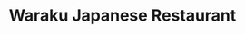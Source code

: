 ---
layout: place
title: "Waraku Japanese Restaurant"
permalink: /virginia/fairfax/waraku-japanese-restaurant.html
stateAbbr: VA
stateName: Virginia
cityName: Fairfax
seo:
  name: "Waraku Japanese Restaurant"
  type: Restaurant
  links: https://order.toasttab.com/online/waraku-japanese-restaurant-9539-braddock-rd
description: "A menu of ramen & small plates Japanese fare in a modern, rustic setting with a sake & shochu menu. Waraku Japanese Restaurant serves delicious sushi in Fairfax, Virginia. Try fresh Japanese dishes for a great dining experience. Available for takeout, delivery, lunch, and dinner."
place_id: ChIJh61VM_VNtokR1YXkjBjBMC8
photos:
  - name: >-
      places/ChIJh61VM_VNtokR1YXkjBjBMC8/photos/AeeoHcJ7f1tnXRELb66UoVu3mr8s_ZxEEwNwNvMtnF7kmbLU1Oq3GyT6brl7p2wvODLevGl8DlYgd3Z5_857sBRamhk7wog2osd9CTGQ6Eqv_WIfw-jGR9Moqxgklxs_Zf2IhmJxAPr3Q-3QgMag_pF6BYy1dCmzqGWHtQfe6_WXc8AWxF3gT0tOIq3jHNJ6rP14bd6Ye9gKHTHBr20FA2yEA-KluF7LgRWUIfbvPw6OXXYcD24lrCeCiYNy9ExhUYPSuzwwn18XC0Tx-v3RZpPqgjhMGDPISAmwwPGkuFLl-Dc6KqeRXQDa5dvrR3iJ2fnm62BCth7Zb9rqzoZNSejGUYJq535iCpLZgnOgYU6d0S88VqXMTXnAqGRJAqaSHUBbpxguqfzbnQf8J81V5ctwmexN02Qzrw3MgWIli31xR0xBILM
    widthPx: 4800
    heightPx: 2700
    authorAttributions:
      - displayName: dk kim
        uri: https://maps.google.com/maps/contrib/105602431714332730167
        photoUri: >-
          https://lh3.googleusercontent.com/a/ACg8ocKeh8CkPa06VSvQoyN1lq6yyD38JPl52svgkfUplQ4OBWyLWeE=s100-p-k-no-mo
    flagContentUri: >-
      https://www.google.com/local/imagery/report/?cb_client=maps_api_places.places_api&image_key=!1e10!2sCIHM0ogKEICAgID4tMrlkgE&hl=en-US
    googleMapsUri: >-
      https://www.google.com/maps/place//data=!3m4!1e2!3m2!1sCIHM0ogKEICAgID4tMrlkgE!2e10!4m2!3m1!1s0x89b64df53355ad87:0x2f30c1188ce485d5
  - name: >-
      places/ChIJh61VM_VNtokR1YXkjBjBMC8/photos/AeeoHcKR-wa6tDfiPqasTv_thY_h4QxSVV8Ckxrlk4_VoOIp2xNU8stgnA-19q7kOQla1guwRuez456lIl8tvxIWZujgBIrWIa1q5dWlkke0xDTSOvlYmbaIEDeJNVBV3pNXJHDx7vgM00bmZxNt7BuVqiCphXpHxAQtGVUm1WNtYlmIqEgj5VKkuXv4D8B-NT8cPYhXTBfRsxRQF9iRx0Xp5l-P-mp7YfBGLSG-obT1ctcv9KsEtAUfKEBKsdpwZD5W56DLZhF13z2jBZyywcsqDGxCyEQ8WPBO2yd3M5maaXPIwA
    widthPx: 750
    heightPx: 1000
    authorAttributions:
      - displayName: Waraku Japanese Restaurant
        uri: https://maps.google.com/maps/contrib/103238577157024687211
        photoUri: >-
          https://lh3.googleusercontent.com/a-/ALV-UjXUuQwX-nAXKo_kmp0Sp2rYnk67HMLeEAILXS-0-Q-kNt8iVmg=s100-p-k-no-mo
    flagContentUri: >-
      https://www.google.com/local/imagery/report/?cb_client=maps_api_places.places_api&image_key=!1e10!2sAF1QipM-YBE_YZPiNm_-6B9hQ2T3o1fUPoc38-G787Ts&hl=en-US
    googleMapsUri: >-
      https://www.google.com/maps/place//data=!3m4!1e2!3m2!1sAF1QipM-YBE_YZPiNm_-6B9hQ2T3o1fUPoc38-G787Ts!2e10!4m2!3m1!1s0x89b64df53355ad87:0x2f30c1188ce485d5
  - name: >-
      places/ChIJh61VM_VNtokR1YXkjBjBMC8/photos/AeeoHcJ3J8fllpPyNXv7YREjbKYDK7u5YtZnHsdANUo0xAp_8Dm-wq2eAb-YDsKzkl2Gs0HtADwudrdA2y29a976znUlSaegOOq7E2tbLn5T1Sd76oxWIQw-Z13KaGOpVcJR8SITz_N5Fxfwyie8M3EuXVwJSITWCFvJo9yjvCxxb7Z7BZYME147Oqy-aHmKE9N74XznF72WxgLj3lWEX2muqv9dtQPdN83CbWp9ClmLQRRNjLe0f3U7hlUXH4sAQS4PUxlW5rCnvmF97HwyhpyWWQABLUa__NhbDLJtis7rqnkq1i8_9dXxhZMTM5aYzHRUwuq_9tnbjF4YGnb0ySSvOA_Qtbcia4jMGf4XLuShLsKT4ieTUf4OLUpl6AhPhhxBrf9xpqL9HX7PMNMw009MtXBE2-YfkzR2prI09FLpCcTOGsbR
    widthPx: 3000
    heightPx: 4000
    authorAttributions:
      - displayName: Angela Wilson
        uri: https://maps.google.com/maps/contrib/115780537078977173596
        photoUri: >-
          https://lh3.googleusercontent.com/a-/ALV-UjWWvmfrPva8hezyZc88LJRXGwXEY8F7l3-3KxGZjAzqmcl3e_T5hA=s100-p-k-no-mo
    flagContentUri: >-
      https://www.google.com/local/imagery/report/?cb_client=maps_api_places.places_api&image_key=!1e10!2sCIHM0ogKEICAgICj7oDMmwE&hl=en-US
    googleMapsUri: >-
      https://www.google.com/maps/place//data=!3m4!1e2!3m2!1sCIHM0ogKEICAgICj7oDMmwE!2e10!4m2!3m1!1s0x89b64df53355ad87:0x2f30c1188ce485d5
  - name: >-
      places/ChIJh61VM_VNtokR1YXkjBjBMC8/photos/AeeoHcLP31TbDsHd9FcoT_Wr4s1tzKXc70Tk6xCTGvmxcoUEAMBIGaN1TtSisFxzcq_qjyOcRYmwM-rNN1slY-H-wpeYP7Fgt76A2VxqCW_8-meuvFY84cRRlb7nm1NOHc0lk3EFTmXjxwjZXgaRuwq9BJ88A4DR6O4sKyPsaQ6fTbIbG_NzhJVGu0q5GOriplrAOHowexhx_wkRDiHnr2-9mpCHyhAACCFPKHQc0xrKNZYqlnuz9Ws42y6BecNVCZS9OHk0XMP0HKbi-ILPaa0CHsE7h-X6zx-xzRYN05-tr5HDrPBuWv6WCqnIusfo7XPSaZSCSIA1lwc5ERtT5xQGXAcIPC5AQddt3dsJmNW95GbBHtRPgqC6zVxrKsfBjvKBiUXltk6Ojmp88GdU_Wv7-SSGl_xnUpnTo2rpQKgWx3YY7g
    widthPx: 4000
    heightPx: 3000
    authorAttributions:
      - displayName: Tom Tran
        uri: https://maps.google.com/maps/contrib/103714316498930992553
        photoUri: >-
          https://lh3.googleusercontent.com/a-/ALV-UjVsF_mzp61vbgY3AbN_Y3ImHZ15Pjf8BB1_9pCCGL39kUoyqNfJkg=s100-p-k-no-mo
    flagContentUri: >-
      https://www.google.com/local/imagery/report/?cb_client=maps_api_places.places_api&image_key=!1e10!2sCIHM0ogKEICAgIDBr4mMHQ&hl=en-US
    googleMapsUri: >-
      https://www.google.com/maps/place//data=!3m4!1e2!3m2!1sCIHM0ogKEICAgIDBr4mMHQ!2e10!4m2!3m1!1s0x89b64df53355ad87:0x2f30c1188ce485d5
  - name: >-
      places/ChIJh61VM_VNtokR1YXkjBjBMC8/photos/AeeoHcItC3o6idfGxkTYn2uV1uBentwPHNn2czmqHZqqc5OW8kw03SsLnaAFHzthiEHTOc4fwccuFfyHm9DUSAnqzVn_P7CpfvqGj1B_xz29nQYJ8l_PWaiWK-2rHzlzyFA-iCJTbIHfyiSSvArIXgr-5IF4rxYfXZE7E-b4kyp4astmhK4m3tlMdaXspvasuWx7i5C6iKKFAMV9eND1QlX8NVC_x52CIAqx50BwL0k7mYAQvLlP9j6acH2Y8RlGx4vnr5vnehVX_n9WH943Y9IO7BTiG8OTOIIsZuXxHrm_Ja93t1543yBjiND2VMRRthMvaoHqcKCN6xvaryQ9E3X0-TmQg-DoiOHrhYN8YiFwOjXTywbHfcTIPA4tpSJFvZp7YJFY6i2hIH0nGz-Bjd5IRhWnvNXoK7P_4Ui9MfIhw1Y
    widthPx: 2048
    heightPx: 1638
    authorAttributions:
      - displayName: Igor at SKVLTD MEDIA
        uri: https://maps.google.com/maps/contrib/109613233567053007629
        photoUri: >-
          https://lh3.googleusercontent.com/a/ACg8ocJ0FVF48lhAO6r6ooOSoIpPyNCNQJgeuK4alW4mpbQxZYe0m15s=s100-p-k-no-mo
    flagContentUri: >-
      https://www.google.com/local/imagery/report/?cb_client=maps_api_places.places_api&image_key=!1e10!2sCIHM0ogKEICAgICk9MHFBg&hl=en-US
    googleMapsUri: >-
      https://www.google.com/maps/place//data=!3m4!1e2!3m2!1sCIHM0ogKEICAgICk9MHFBg!2e10!4m2!3m1!1s0x89b64df53355ad87:0x2f30c1188ce485d5
  - name: >-
      places/ChIJh61VM_VNtokR1YXkjBjBMC8/photos/AeeoHcLuIELGwg8u1fMN8XqBWhadWBbySg56mPiBczQoDgxU4cWUr_iBL86w9PeoHGQJr3KtaGIpKfBP5yMcAzN4Si6vZYGXF0YCo8VmAwZiAlda0IYA7WsJCmsQKTiHHnveick8lAKjLlP9HElCYUK4GcLEW6ONjKs88iVRRT92Y-bbvBBeDHn2OlHFVw5nEP_4YZ5QqsCT_P0nsVAoBu7PebskhPSYV7yiGQ20EqCrgwX4Y-Bq6n5srvRDRgyjcPkCCF6dTnLYO4DFPudcZ-JMMT0JUmL8S9WQ1cR6JL3ZQpak8_lRRF1hddBcm-9vfgF-fCXMGX6SQhvJd_ZfWtSmyZ__X7t-siOYFoqKYX2CClwPNoMYYF6_ncpbG5eXJbccZoUuGqdqPav-8cDCzUm7LgbvtYe4VNpkdcSVg8UOgRBtUQ
    widthPx: 4032
    heightPx: 2268
    authorAttributions:
      - displayName: Ron
        uri: https://maps.google.com/maps/contrib/108949704972284911318
        photoUri: >-
          https://lh3.googleusercontent.com/a-/ALV-UjXz8WO15LdmnyjXGAIRuitxIQPxx7CbTB9gQaEJ9a5Lc_4yhO-bhA=s100-p-k-no-mo
    flagContentUri: >-
      https://www.google.com/local/imagery/report/?cb_client=maps_api_places.places_api&image_key=!1e10!2sCIHM0ogKEICAgID64pyYcg&hl=en-US
    googleMapsUri: >-
      https://www.google.com/maps/place//data=!3m4!1e2!3m2!1sCIHM0ogKEICAgID64pyYcg!2e10!4m2!3m1!1s0x89b64df53355ad87:0x2f30c1188ce485d5
  - name: >-
      places/ChIJh61VM_VNtokR1YXkjBjBMC8/photos/AeeoHcJkBJPp40HSp-LxmhK7ua9-089n45ZZRxa5oJYRAQUn1SjLpopqlMtdo9aQPIn64Y9CFONeTeU31EB8bE5hdyebki9d-kGP20x4SI1bP2KeXqJZ0FQXys2nVe7Y3PSNWQG85m-UZKZdG6_Fc8NRnVzyDFJ9prYDeu8nxDhGqkofiMrDokg7hT-pz8beDxuH-jJ6ZzpjPpTZ5YztaG-OSyaogVjnz2hL9sJHrQ9L_hrE-pHC7hIJgeJd_A0N-HtlXrPL-1Sts7vHDexZBa8E4L3L9NkBFFfxc5eyhE6ZlI5P_3KQp1mLt_nyGBN_L2yJgCcmlcYajncKO-236HOhfyw7AWqbuiGdCFCbiEAyNbxDJWu72wSkLcGdbiedDdtZD6jm1EKN6iZOCRkv8aznFmM0Upn2IQqBK8-9nnyBP6j6aode
    widthPx: 3024
    heightPx: 4032
    authorAttributions:
      - displayName: Lauren “LaurenLalalalallalala” Lin
        uri: https://maps.google.com/maps/contrib/105660906196568387386
        photoUri: >-
          https://lh3.googleusercontent.com/a-/ALV-UjVxS4kopXvyn5Epevo9DNr9E-7_56QyGrD8N3qgQKdhqR-VRttf=s100-p-k-no-mo
    flagContentUri: >-
      https://www.google.com/local/imagery/report/?cb_client=maps_api_places.places_api&image_key=!1e10!2sCIHM0ogKEICAgIChneH35gE&hl=en-US
    googleMapsUri: >-
      https://www.google.com/maps/place//data=!3m4!1e2!3m2!1sCIHM0ogKEICAgIChneH35gE!2e10!4m2!3m1!1s0x89b64df53355ad87:0x2f30c1188ce485d5
  - name: >-
      places/ChIJh61VM_VNtokR1YXkjBjBMC8/photos/AeeoHcKT8PKNiRzMZWwhP3-4w__66WFAPMKk9FFfjaICB9Josr7gUQpwjb-v_TWx97fOxZj1wGZomeolZ1uR3L8X-OwescEJMiOXvIb5dU_Tl4OmicZFbr8Vw5Qa6sR_FBO73vyCdPFekzhAdUKrYCIDJOuPe1H8R2joxw49ZcTQoVWEVHFAA--TdmEM1EOX4GjAtBfovjO0CDjuRKdkuOiVL7bwgggf78ZR3mZxh6VIU_wSKuOyJj59Ge9RQMltJxcUXYAflpGmrhInJe0dYIOlwvnVqLqK48Bvh5b_6_QpoD1VO5RZTxAgjV_mOaX512FaeptcrbYK0gW26LvRBEA_zdzYMoJ4PH8N5mfIRAfjXgUQbhHGTPy6xyqKOuiCmz5k2-ZP0jd2y33B8GHILHFWkFthUNHZf4NXknC0tDzgrvuJ3rLY
    widthPx: 2048
    heightPx: 1638
    authorAttributions:
      - displayName: Igor at SKVLTD MEDIA
        uri: https://maps.google.com/maps/contrib/109613233567053007629
        photoUri: >-
          https://lh3.googleusercontent.com/a/ACg8ocJ0FVF48lhAO6r6ooOSoIpPyNCNQJgeuK4alW4mpbQxZYe0m15s=s100-p-k-no-mo
    flagContentUri: >-
      https://www.google.com/local/imagery/report/?cb_client=maps_api_places.places_api&image_key=!1e10!2sCIHM0ogKEICAgICk9L782wE&hl=en-US
    googleMapsUri: >-
      https://www.google.com/maps/place//data=!3m4!1e2!3m2!1sCIHM0ogKEICAgICk9L782wE!2e10!4m2!3m1!1s0x89b64df53355ad87:0x2f30c1188ce485d5
  - name: >-
      places/ChIJh61VM_VNtokR1YXkjBjBMC8/photos/AeeoHcIlSA7U30YKEN2d2YfgXI90sHSsBcFdH2aj3M4VHUDTHPJDo16bA09iwn10lFIg5dl2omfT1L1CUxrCkVTCLnfZhcw8iHlw19PIRWI2ykpkfi_mjhGwIR0JFz8afkpNtQP_JRODZ2DBpsOWViWo8yBdNdMBjxZuosjw1Nvk43IXr9dlQAJ5QY48jIsl43I4eXMWNNUhpk1fy3wTN5XQk1k8xuaLLnGXIPrHSFDnfLeaMH7k2eik78dm2tpBLXZKQUQ_tjBYsqFGJnR85mP0G8nfJLJLfN-lW27kaeU8SIZkJdJ-3GagdlpkrGKVeo_Xw4ZiqEgKdUk_pjhuED5KxLRiAKLRO2vaZ6sb-40CkKFwlFUnCESy2WO7cqr5I6Z_SrOYKJiJGBtcEcsWrFxDxxK_EBXxK7xIt42JGMrldUrAIQ
    widthPx: 3024
    heightPx: 4032
    authorAttributions:
      - displayName: Julie Kim
        uri: https://maps.google.com/maps/contrib/108821758476009674664
        photoUri: >-
          https://lh3.googleusercontent.com/a-/ALV-UjVCBGwp75oVvggQhfTzYLvSxpJarU2ausEohFjvYCwFRD5Ed-l-=s100-p-k-no-mo
    flagContentUri: >-
      https://www.google.com/local/imagery/report/?cb_client=maps_api_places.places_api&image_key=!1e10!2sCIHM0ogKEICAgICJ3u-VfA&hl=en-US
    googleMapsUri: >-
      https://www.google.com/maps/place//data=!3m4!1e2!3m2!1sCIHM0ogKEICAgICJ3u-VfA!2e10!4m2!3m1!1s0x89b64df53355ad87:0x2f30c1188ce485d5
  - name: >-
      places/ChIJh61VM_VNtokR1YXkjBjBMC8/photos/AeeoHcJ2c3RrkAt-roqyWt8mBl2ejK43EOyVS1bRso31lrjr9JWQERWxZDO7urIvN4Idu1i57PQ1fQ0TjUSWmuwIL-hKnshwkJYt4X1hlCTnJKZi4KYanaDS1Py372jAlLtGPUlrqfUSP4B1Hdrr8LhJUgMK7i1-812i2iqEUcLH91IkzIY3cwS30YmHlWFLU8onsJIoHWDf9yFWrxVxHdkiOPv_hU7nWsKjiF6J85e7pHcqczCys3uEhagnwo9pOFLqfVAgCuINc8PeWvcKUCJ-pmHrPATnoAY5C3CabE8vVXRXDBjl-VD04ElbTHug_ug4vqmJyEfN6J_N0AT-g_c3nHgOaOvOfzqlQRNrGV4UXOt5Xdj1oYlGFjOzfLDY2UNBXQcn9apiPy5VNsoCORSTN19PmpDmaapyEK1fQu2j6WQq2XsK
    widthPx: 4080
    heightPx: 3060
    authorAttributions:
      - displayName: Richard Taber
        uri: https://maps.google.com/maps/contrib/101052855075150049242
        photoUri: >-
          https://lh3.googleusercontent.com/a-/ALV-UjVlhLMtPCUF2FZ5OBzgVtU_Z-OQSkM09Hp1F4KGcr092iA40cFT=s100-p-k-no-mo
    flagContentUri: >-
      https://www.google.com/local/imagery/report/?cb_client=maps_api_places.places_api&image_key=!1e10!2sCIHM0ogKEICAgICZwbj7_AE&hl=en-US
    googleMapsUri: >-
      https://www.google.com/maps/place//data=!3m4!1e2!3m2!1sCIHM0ogKEICAgICZwbj7_AE!2e10!4m2!3m1!1s0x89b64df53355ad87:0x2f30c1188ce485d5
address: 9539 Braddock Rd, Fairfax, VA 22032, USA
street: 9539 Braddock Rd
city: Fairfax
state: VA
zip: '22032'
country: USA
neighborhood: null
latitude: '38.816932'
longitude: '-77.276127'
accessibility_options:
  wheelchairAccessibleParking: true
  wheelchairAccessibleEntrance: true
  wheelchairAccessibleRestroom: true
  wheelchairAccessibleSeating: true
business_status: OPERATIONAL
name: Waraku Japanese Restaurant
google_maps_links:
  directionsUri: >-
    https://www.google.com/maps/dir//''/data=!4m7!4m6!1m1!4e2!1m2!1m1!1s0x89b64df53355ad87:0x2f30c1188ce485d5!3e0
  placeUri: https://maps.google.com/?cid=3400430029851887061
  writeAReviewUri: >-
    https://www.google.com/maps/place//data=!4m3!3m2!1s0x89b64df53355ad87:0x2f30c1188ce485d5!12e1
  reviewsUri: >-
    https://www.google.com/maps/place//data=!4m4!3m3!1s0x89b64df53355ad87:0x2f30c1188ce485d5!9m1!1b1
  photosUri: >-
    https://www.google.com/maps/place//data=!4m3!3m2!1s0x89b64df53355ad87:0x2f30c1188ce485d5!10e5
primary_type: Sushi Restaurant
opening_hours:
  regular: null
  current: null
secondary_opening_hours:
  regular:
    weekdayDescriptions: null
    type: null
  current:
    weekdayDescriptions: null
    type: null
phone: (703) 323-3665
price_level: PRICE_LEVEL_MODERATE
price_range: $20 &ndash; $30
rating: '4.1'
rating_count: 0
website: https://order.toasttab.com/online/waraku-japanese-restaurant-9539-braddock-rd
reviews:
  - name: >-
      places/ChIJh61VM_VNtokR1YXkjBjBMC8/reviews/ChdDSUhNMG9nS0VJQ0FnSUN2OHIzRzJ3RRAB
    relativePublishTimeDescription: 4 months ago
    rating: 5
    text:
      text: >-
        My literal go to sushi spot EVERY TIME. They’ve always had the best
        quality🩷 My entire family has ordered from here for different occasions
        and picked up amazing food.


        After reading another review, from my personal case, they staple the
        bags to make sure nothing falls otw home, and I’ve never missed a
        soup/salad on the side!
      languageCode: en
    originalText:
      text: >-
        My literal go to sushi spot EVERY TIME. They’ve always had the best
        quality🩷 My entire family has ordered from here for different occasions
        and picked up amazing food.


        After reading another review, from my personal case, they staple the
        bags to make sure nothing falls otw home, and I’ve never missed a
        soup/salad on the side!
      languageCode: en
    authorAttribution:
      displayName: 小张同学
      uri: https://www.google.com/maps/contrib/112758911113653200694/reviews
      photoUri: >-
        https://lh3.googleusercontent.com/a-/ALV-UjUQBDxHFYf8C6pC9pSQCsNl3mkq3Q3AAstH_1hfHzoors5kKO71IQ=s128-c0x00000000-cc-rp-mo
    publishTime: '2024-12-09T19:19:27.766912Z'
    flagContentUri: >-
      https://www.google.com/local/review/rap/report?postId=ChdDSUhNMG9nS0VJQ0FnSUN2OHIzRzJ3RRAB&d=17924085&t=1
    googleMapsUri: >-
      https://www.google.com/maps/reviews/data=!4m6!14m5!1m4!2m3!1sChdDSUhNMG9nS0VJQ0FnSUN2OHIzRzJ3RRAB!2m1!1s0x89b64df53355ad87:0x2f30c1188ce485d5
  - name: >-
      places/ChIJh61VM_VNtokR1YXkjBjBMC8/reviews/ChdDSUhNMG9nS0VJQ0FnTURJOUtyWnhnRRAB
    relativePublishTimeDescription: in the last week
    rating: 5
    text:
      text: >-
        Our favorite sushi place.


        CONTEXT:


        We live close to Waraku and have ordered takeout from here at least six
        times a year since they opened. For comparison, we also occasionally get
        sushi from other local places (Ariake on 236 and Blue Ocean), dining in.


        PRICE/VALUE:


        We order by phone, always getting the 3-roll lunch special, and pick up
        in store. Doing it this way, three generous rolls, a pint of miso soup
        and a small salad run $17 per person, which is a screaming deal in the
        DMV. Waraku also has run a fantastic gift card deal in the past where
        you buy one card for $300 and get a second $300 card for free! We are a
        large family so we took advantage of this and used up the balance over
        the course of one year. [I have noticed that a lot of the negative
        reviews complaining about value for price are from people who ordered
        through a meal delivery service, which jacks up the prices considerably.
        So take that into account.]


        QUALITY:


        The fish is always fresh. The ratio of filling to rice is large. The
        fish won't always be a single cut of tuna or salmon, but for the price I
        think that's totally reasonable. In the easily 20+ times we have ordered
        from Waraku, we have never had a bad experience.


        ATMOSPHERE:


        Some reviewers have noted that the in-restaurant experience isn't the
        best. We've only eaten in store once, and it's true that it's not as
        upscale an experience as we get at Ariake or Blue Ocean ... but the
        price is correspondingly lower so we appreciate it. I'd rather continue
        to get affordable takeout from Waraku than see its dining room upgraded.


        BOTTOM LINE:

        100% recommend for takeout. Call them and order over the phone for the
        best price (the online services tack on fees even if you pick up
        yourself).
      languageCode: en
    originalText:
      text: >-
        Our favorite sushi place.


        CONTEXT:


        We live close to Waraku and have ordered takeout from here at least six
        times a year since they opened. For comparison, we also occasionally get
        sushi from other local places (Ariake on 236 and Blue Ocean), dining in.


        PRICE/VALUE:


        We order by phone, always getting the 3-roll lunch special, and pick up
        in store. Doing it this way, three generous rolls, a pint of miso soup
        and a small salad run $17 per person, which is a screaming deal in the
        DMV. Waraku also has run a fantastic gift card deal in the past where
        you buy one card for $300 and get a second $300 card for free! We are a
        large family so we took advantage of this and used up the balance over
        the course of one year. [I have noticed that a lot of the negative
        reviews complaining about value for price are from people who ordered
        through a meal delivery service, which jacks up the prices considerably.
        So take that into account.]


        QUALITY:


        The fish is always fresh. The ratio of filling to rice is large. The
        fish won't always be a single cut of tuna or salmon, but for the price I
        think that's totally reasonable. In the easily 20+ times we have ordered
        from Waraku, we have never had a bad experience.


        ATMOSPHERE:


        Some reviewers have noted that the in-restaurant experience isn't the
        best. We've only eaten in store once, and it's true that it's not as
        upscale an experience as we get at Ariake or Blue Ocean ... but the
        price is correspondingly lower so we appreciate it. I'd rather continue
        to get affordable takeout from Waraku than see its dining room upgraded.


        BOTTOM LINE:

        100% recommend for takeout. Call them and order over the phone for the
        best price (the online services tack on fees even if you pick up
        yourself).
      languageCode: en
    authorAttribution:
      displayName: Masha R
      uri: https://www.google.com/maps/contrib/110181447330153263898/reviews
      photoUri: >-
        https://lh3.googleusercontent.com/a/ACg8ocLpSmGSfSx9wC6sc8CTBv8NcH1D9QTqdikDEvZpAVpIWouK8w=s128-c0x00000000-cc-rp-mo
    publishTime: '2025-04-07T16:39:39.958282Z'
    flagContentUri: >-
      https://www.google.com/local/review/rap/report?postId=ChdDSUhNMG9nS0VJQ0FnTURJOUtyWnhnRRAB&d=17924085&t=1
    googleMapsUri: >-
      https://www.google.com/maps/reviews/data=!4m6!14m5!1m4!2m3!1sChdDSUhNMG9nS0VJQ0FnTURJOUtyWnhnRRAB!2m1!1s0x89b64df53355ad87:0x2f30c1188ce485d5
  - name: >-
      places/ChIJh61VM_VNtokR1YXkjBjBMC8/reviews/ChdDSUhNMG9nS0VJQ0FnSUQ3dThUUDJ3RRAB
    relativePublishTimeDescription: 7 months ago
    rating: 1
    text:
      text: >-
        Worst fried rice I have ever ordered. Ordered the pineapple chicken
        fried rice and not a single piece of pineapple was found. Also, the
        chicken looked like it was boiled (pale) and overall it was bland to
        boot. I ended up heating up the wok and fixing it myself.


        Do yourself a favor and order something else…
      languageCode: en
    originalText:
      text: >-
        Worst fried rice I have ever ordered. Ordered the pineapple chicken
        fried rice and not a single piece of pineapple was found. Also, the
        chicken looked like it was boiled (pale) and overall it was bland to
        boot. I ended up heating up the wok and fixing it myself.


        Do yourself a favor and order something else…
      languageCode: en
    authorAttribution:
      displayName: Xavier Pena
      uri: https://www.google.com/maps/contrib/115196505096952349142/reviews
      photoUri: >-
        https://lh3.googleusercontent.com/a/ACg8ocJP7uOYcCsQjOatLzsf1tvBfGeLwjdSoB2h9-sGtlcPeiuYGg=s128-c0x00000000-cc-rp-mo
    publishTime: '2024-08-28T23:17:31.201661Z'
    flagContentUri: >-
      https://www.google.com/local/review/rap/report?postId=ChdDSUhNMG9nS0VJQ0FnSUQ3dThUUDJ3RRAB&d=17924085&t=1
    googleMapsUri: >-
      https://www.google.com/maps/reviews/data=!4m6!14m5!1m4!2m3!1sChdDSUhNMG9nS0VJQ0FnSUQ3dThUUDJ3RRAB!2m1!1s0x89b64df53355ad87:0x2f30c1188ce485d5
  - name: >-
      places/ChIJh61VM_VNtokR1YXkjBjBMC8/reviews/ChdDSUhNMG9nS0VJQ0FnSUR2cHBfTS13RRAB
    relativePublishTimeDescription: 3 months ago
    rating: 5
    text:
      text: >-
        Food is top notch compared to other sushi spots in NOVA or DC. They have
        authentic sushi rolls that aren’t overloaded on rice, good ginger, and
        less sodium soy sauce comes with takeout which is rare. Highly recommend
        the fried rice, comes with plenty of meat. Has been one of the best
        takeout Japanese we’ve had in a while.
      languageCode: en
    originalText:
      text: >-
        Food is top notch compared to other sushi spots in NOVA or DC. They have
        authentic sushi rolls that aren’t overloaded on rice, good ginger, and
        less sodium soy sauce comes with takeout which is rare. Highly recommend
        the fried rice, comes with plenty of meat. Has been one of the best
        takeout Japanese we’ve had in a while.
      languageCode: en
    authorAttribution:
      displayName: Luke
      uri: https://www.google.com/maps/contrib/118317395121081582590/reviews
      photoUri: >-
        https://lh3.googleusercontent.com/a-/ALV-UjW0wSqbbZ7f0rDZuSIKub-8DHM7dGyXeovIGrLe5G2MFNycxB8=s128-c0x00000000-cc-rp-mo
    publishTime: '2024-12-20T04:35:16.964667Z'
    flagContentUri: >-
      https://www.google.com/local/review/rap/report?postId=ChdDSUhNMG9nS0VJQ0FnSUR2cHBfTS13RRAB&d=17924085&t=1
    googleMapsUri: >-
      https://www.google.com/maps/reviews/data=!4m6!14m5!1m4!2m3!1sChdDSUhNMG9nS0VJQ0FnSUR2cHBfTS13RRAB!2m1!1s0x89b64df53355ad87:0x2f30c1188ce485d5
  - name: >-
      places/ChIJh61VM_VNtokR1YXkjBjBMC8/reviews/ChdDSUhNMG9nS0VJQ0FnSURQelBMQW9RRRAB
    relativePublishTimeDescription: 4 months ago
    rating: 3
    text:
      text: >-
        Check your order they will omit soup n salad if you don't ask them if
        they've included it. They staple the bag so you can't look inside to
        confirm. And the manager is fairly grumpy/moody when you come to get
        your order. Sushi chef very pleasant and makes great rolls. They just
        don't give you what you've paid for.
      languageCode: en
    originalText:
      text: >-
        Check your order they will omit soup n salad if you don't ask them if
        they've included it. They staple the bag so you can't look inside to
        confirm. And the manager is fairly grumpy/moody when you come to get
        your order. Sushi chef very pleasant and makes great rolls. They just
        don't give you what you've paid for.
      languageCode: en
    authorAttribution:
      displayName: Paul M
      uri: https://www.google.com/maps/contrib/103423951406752085809/reviews
      photoUri: >-
        https://lh3.googleusercontent.com/a-/ALV-UjU10qIwfmex2q5jYqgZT_2B0DnQPI9dOPrG_IsUaF-ibWmnMuwHVA=s128-c0x00000000-cc-rp-mo-ba4
    publishTime: '2024-11-29T19:05:49.392821Z'
    flagContentUri: >-
      https://www.google.com/local/review/rap/report?postId=ChdDSUhNMG9nS0VJQ0FnSURQelBMQW9RRRAB&d=17924085&t=1
    googleMapsUri: >-
      https://www.google.com/maps/reviews/data=!4m6!14m5!1m4!2m3!1sChdDSUhNMG9nS0VJQ0FnSURQelBMQW9RRRAB!2m1!1s0x89b64df53355ad87:0x2f30c1188ce485d5
parking_options:
  freeParkingLot: true
  freeStreetParking: true
  valetParking: false
payment_options:
  acceptsCreditCards: true
  acceptsDebitCards: true
  acceptsCashOnly: false
  acceptsNfc: true
allow_dogs: null
curbside_pickup: null
delivery: true
dine_in: true
good_for_children: true
good_for_groups: true
good_for_sports: false
live_music: false
menu_for_children: null
outdoor_seating: false
reservable: true
restroom: true
serves_beer: true
serves_breakfast: false
serves_brunch: false
serves_cocktails: null
serves_coffee: null
serves_dinner: true
serves_dessert: true
serves_lunch: true
serves_vegetarian_food: true
serves_wine: true
takeout: true
update_category: essentials
summary: >-
  A menu of ramen & small plates Japanese fare in a modern, rustic setting with
  a sake & shochu menu.

---